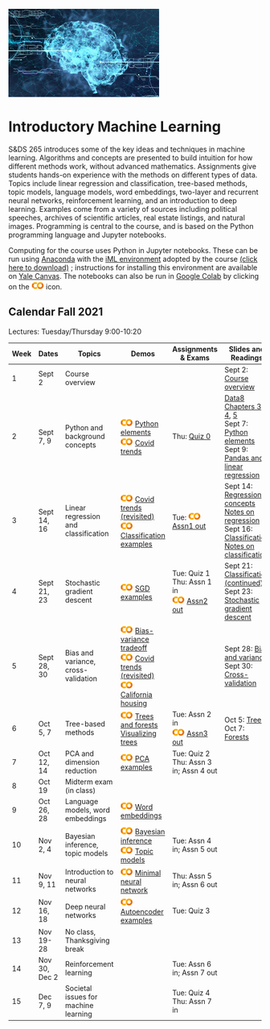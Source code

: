 <head>
  <title> Introductory Machine Learning </title>
  <link rel="stylesheet" href="theme/css/main.css" />
  <link rel="shortcut icon" type="image/x-icon" href="favicon.ico?">
</head>


![neuro-datascience](./data-neuroscience.jpg)


Introductory Machine Learning
====

S&DS 265 introduces some of the key ideas and techniques in machine learning. Algorithms and concepts are presented to build intuition for how different methods work, without advanced mathematics. Assignments give students hands-on experience with the methods on different types of data. Topics include linear regression and classification, tree-based methods, topic models, language models, word embeddings, two-layer and recurrent neural networks, reinforcement learning, and an introduction to deep learning. Examples come from a variety of sources including political speeches, archives of scientific articles, real estate listings, and natural images. Programming is central to the course, and is based on the Python programming language and Jupyter notebooks.

Computing for the course uses Python in Jupyter notebooks. These can be run using [Anaconda](https://www.anaconda.com/products/individual) with the [iML environment](https://raw.githubusercontent.com/YData123/sds265-fa21/main/env/iml_env.yml) adopted by the course <a href="https://raw.githubusercontent.com/YData123/sds265-fa21/main/env/iml_env.zip" download>(click here to download)</a>
; instructions for installing this environment are available on [Yale Canvas](https://canvas.yale.edu).  The notebooks can also be run in [Google Colab](https://colab.research.google.com) by clicking on the [<img width="25" src="colab.svg">](https://colab.research.google.com) icon.

Calendar Fall 2021
---
Lectures: Tuesday/Thursday 9:00-10:20


 Week | Dates |  Topics | Demos | Assignments & Exams | Slides and Readings
----------- | ----------- | ------------- | ------------ | ------------- | -----------
1 | Sept 2 |     Course overview | || Sept 2: [Course overview](https://github.com/YData123/sds265-fa21/raw/main/lectures/lecture-sept-02.pdf)
2 | Sept 7, 9 |    Python and background concepts |  [<img width="25" src="colab.svg">](https://colab.research.google.com/github/YData123/sds265-fa21/blob/master/demos/python/python-elements.ipynb) [Python elements](https://github.com/YData123/sds265-fa21/raw/main/demos/python/python-elements.zip)  <br>  [<img width="25" src="colab.svg">](https://colab.research.google.com/github/YData123/sds265-fa21/blob/master/demos/covid-trends/covid-trends.ipynb) [Covid trends](https://github.com/YData123/sds265-fa21/raw/main/demos/covid-trends/covid-trends.zip) <br> | Thu: [Quiz 0](https://yale.instructure.com/courses/68773/quizzes) | [Data8 Chapters 3](https://www.inferentialthinking.com/chapters/03/programming-in-python.html), [4](https://www.inferentialthinking.com/chapters/04/Data_Types.html), [5](https://www.inferentialthinking.com/chapters/05/Sequences.html) <br> Sept 7: [Python elements](https://github.com/YData123/sds265-fa21/raw/main/lectures/lecture-sept-07.pdf) <br> Sept 9: [Pandas and linear regression](https://github.com/YData123/sds265-fa21/raw/main/lectures/lecture-sept-09.pdf)
3 | Sept 14, 16 | Linear regression and classification | [<img width="25" src="colab.svg">](https://colab.research.google.com/github/YData123/sds265-fa21/blob/master/demos/covid-trends/covid-trends-revisited.ipynb) [Covid trends (revisited)](https://github.com/YData123/sds265-fa21/raw/main/demos/covid-trends/covid-trends-revisited.zip)  <br> [<img width="25" src="colab.svg">](https://colab.research.google.com/github/YData123/sds265-fa21/blob/master/demos/classification/classification.ipynb) [Classification examples](https://github.com/YData123/sds265-fa21/raw/main/demos/classification/classification.zip)  |  Tue: [<img width="25" src="colab.svg">](https://colab.research.google.com/github/YData123/sds265-fa21/blob/master/assignments/assn1/assn1.ipynb) [Assn1 out](https://github.com/YData123/sds265-fa21/raw/main/assignments/assn1/assn1.zip)  | Sept 14: [Regression concepts](https://github.com/YData123/sds265-fa21/raw/main/lectures/lecture-sept-14.pdf) <br> [Notes on regression](https://github.com/YData123/sds265-fa21/raw/main/notes/linear_regression.pdf) <br> Sept 16: [Classification](https://github.com/YData123/sds265-fa21/raw/main/lectures/lecture-sept-16.pdf) <br> [Notes on classification](https://github.com/YData123/sds265-fa21/raw/main/notes/linear_classification.pdf)
4 | Sept 21, 23 | Stochastic gradient descent | [<img width="25" src="colab.svg">](https://colab.research.google.com/github/YData123/sds265-fa21/blob/master/demos/sgd/sgd.ipynb) [SGD examples](https://github.com/YData123/sds265-fa21/raw/main/demos/sgd/sgd.zip)  |  Tue: Quiz 1 <br> Thu: Assn 1 in <br> [<img width="25" src="colab.svg">](https://colab.research.google.com/github/YData123/sds265-fa21/blob/master/assignments/assn2/assn2.ipynb) [Assn2 out](https://github.com/YData123/sds265-fa21/raw/main/assignments/assn2/assn2.zip) | Sept 21: [Classification (continued)](https://github.com/YData123/sds265-fa21/raw/main/lectures/lecture-sept-21.pdf) <br> Sept 23: [Stochastic gradient descent](https://github.com/YData123/sds265-fa21/raw/main/lectures/lecture-sept-23.pdf)
5 | Sept 28, 30 | Bias and variance, cross-validation | [<img width="25" src="colab.svg">](https://colab.research.google.com/github/YData123/sds265-fa21/blob/master/demos/bias-variance/bias-variance.ipynb)  [Bias-variance tradeoff](https://github.com/YData123/sds265-fa21/raw/main/demos/bias-variance/bias-variance.zip) <br> [<img width="25" src="colab.svg">](https://colab.research.google.com/github/YData123/sds265-fa21/blob/master/demos/covid-trends-bias-variance/covid-trends-bias-variance.ipynb)  [Covid trends (revisited)](https://github.com/YData123/sds265-fa21/raw/main/demos/covid-trends-bias-variance/covid-trends-bias-variance.zip) <br> [<img width="25" src="colab.svg">](https://colab.research.google.com/github/YData123/sds265-fa21/blob/master/demos/cross-validation/california-housing.ipynb) [California housing](https://github.com/YData123/sds265-fa21/raw/main/demos/cross-validation/california-housing.zip) || Sept 28: [Bias and variance](https://github.com/YData123/sds265-fa21/raw/main/lectures/lecture-sept-28.pdf) <br> Sept 30: [Cross-validation](https://github.com/YData123/sds265-fa21/raw/main/lectures/lecture-sept-30.pdf)
6 | Oct 5, 7 | Tree-based methods | [<img width="25" src="colab.svg">](https://colab.research.google.com/github/YData123/sds265-fa21/blob/master/demos/trees/trees.ipynb) [Trees and forests](https://github.com/YData123/sds265-fa21/raw/main/demos/trees/trees.zip)  <br> [Visualizing trees](http://www.r2d3.us/visual-intro-to-machine-learning-part-1/) |  Tue: Assn 2 in <br> [<img width="25" src="colab.svg">](https://colab.research.google.com/github/YData123/sds265-fa21/blob/master/assignments/assn3/assn3.ipynb) [Assn3 out](https://github.com/YData123/sds265-fa21/raw/main/assignments/assn3/assn3.zip) | Oct 5: [Trees](https://github.com/YData123/sds265-fa21/raw/main/lectures/lecture-oct-5.pdf) <br> Oct 7: [Forests](https://github.com/YData123/sds265-fa21/raw/main/lectures/lecture-oct-7.pdf)
7 | Oct 12, 14 | PCA and dimension reduction | [<img width="25" src="colab.svg">](https://colab.research.google.com/github/YData123/sds265-fa21/blob/master/demos/pca/pca.ipynb) [PCA examples](https://github.com/YData123/sds265-fa21/raw/main/demos/pca/pca.zip)  |  Tue: Quiz 2 <br> Thu: Assn 3 in; Assn 4 out |
8 | Oct 19 |  Midterm exam (in class) |  |   |
9 | Oct 26, 28 | Language models, word embeddings | [<img width="25" src="colab.svg">](https://colab.research.google.com/github/YData123/sds265-fa21/blob/master/demos/embeddings/embeddings.ipynb) [Word embeddings](https://github.com/YData123/sds265-fa21/raw/main/demos/embeddings/embeddings.zip) |  |
10 | Nov 2, 4 | Bayesian inference, topic models | [<img width="25" src="colab.svg">](https://colab.research.google.com/github/YData123/sds265-fa21/blob/master/demos/bayes/bayes.ipynb) [Bayesian inference](https://github.com/YData123/sds265-fa21/raw/main/demos/bayes/bayes.zip) <br> [<img width="25" src="colab.svg">](https://colab.research.google.com/github/YData123/sds265-fa21/blob/master/demos/topic-models/topic-models.ipynb) [Topic models](https://github.com/YData123/sds265-fa21/raw/main/demos/topic-models/topic-models.zip)  |   Tue: Assn 4 in; Assn 5 out |
11 | Nov 9, 11 | Introduction to neural networks | [<img width="25" src="colab.svg">](https://colab.research.google.com/github/YData123/sds265-fa21/blob/master/demos/neural-nets/neural-nets.ipynb) [Minimal neural network](https://github.com/YData123/sds265-fa21/raw/main/demos/neural-nets/neural-nets.zip)  |   Thu: Assn 5 in; Assn 6 out |
12 | Nov 16, 18 | Deep neural networks | [<img width="25" src="colab.svg">](https://colab.research.google.com/github/YData123/sds265-fa21/blob/master/demos/deep-nets/deep-nets.ipynb) [Autoencoder examples](https://github.com/YData123/sds265-fa21/raw/main/demos/deep-nets/deep-nets.zip)  |  Tue: Quiz 3 |
13 | Nov 19-28 | No class, Thanksgiving break | <!--[<img width="25" src="colab.svg">]()--> |  |
14 | Nov 30, Dec 2 | Reinforcement learning | <!-- [<img width="25" src="colab.svg">]()--> |   Tue: Assn 6 in; Assn 7 out |
15 | Dec 7, 9 | Societal issues for machine learning | <!--[<img width="25" src="colab.svg">]()--> |   Tue: Quiz 4 <br> Thu: Assn 7 in |
